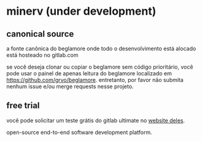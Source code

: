 # minerv (under development)

## canonical source

a fonte canônica do beglamore onde todo o desenvolvimento está alocado está hosteado no gitlab.com

se você deseja clonar ou copiar o beglamore sem código prioritário, você pode usar o painel de apenas leitura do beglamore localizado em https://github.com/grvo/beglamore. entretanto, por favor não submita nenhum issue e/ou merge requests nesse projeto.

## free trial

você pode solicitar um teste grátis do gitlab ultimate no [website deles](https://about.gitlab.com/free-trial/).

open-source end-to-end software development platform.
